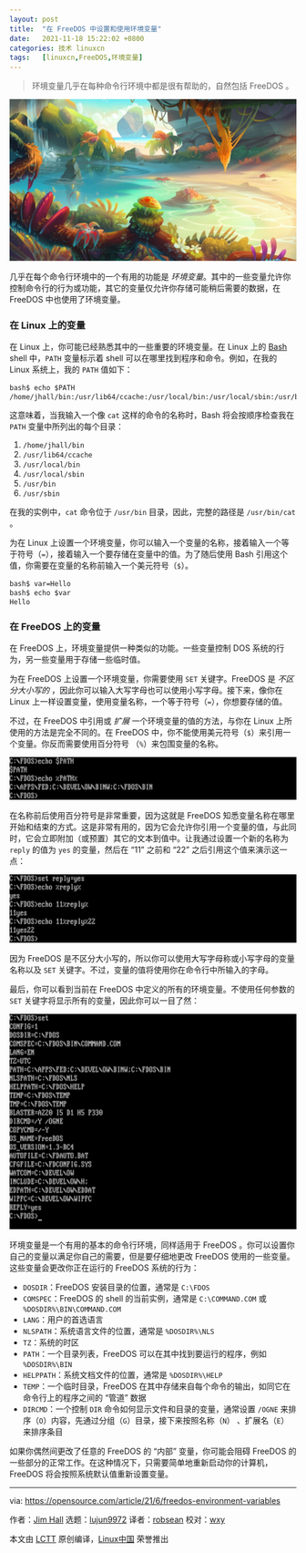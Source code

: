 ```yaml
---
layout: post
title:	"在 FreeDOS 中设置和使用环境变量"
date:	2021-11-18 15:22:02 +0800 
categories:	技术 linuxcn 
tags:	[linuxcn,FreeDOS,环境变量]
---
```




> 
> 环境变量几乎在每种命令行环境中都是很有帮助的，自然包括 FreeDOS 。
> 
> 
> 


![](/Asserts/Images/album/202111/18/152155twzasgwwrzsmmvs2.jpg)


几乎在每个命令行环境中的一个有用的功能是 *环境变量*。其中的一些变量允许你控制命令行的行为或功能，其它的变量仅允许你存储可能稍后需要的数据，在 FreeDOS 中也使用了环境变量。


### 在 Linux 上的变量


在 Linux 上，你可能已经熟悉其中的一些重要的环境变量。在 Linux 上的 [Bash](https://opensource.com/article/19/8/using-variables-bash) shell 中，`PATH` 变量标示着 shell 可以在哪里找到程序和命令。例如，在我的 Linux 系统上，我的 `PATH` 值如下：



```
bash$ echo $PATH
/home/jhall/bin:/usr/lib64/ccache:/usr/local/bin:/usr/local/sbin:/usr/bin:/usr/sbin

```

这意味着，当我输入一个像 `cat` 这样的命令的名称时，Bash 将会按顺序检查我在 `PATH` 变量中所列出的每个目录：


1. `/home/jhall/bin`
2. `/usr/lib64/ccache`
3. `/usr/local/bin`
4. `/usr/local/sbin`
5. `/usr/bin`
6. `/usr/sbin`


在我的实例中，`cat` 命令位于 `/usr/bin` 目录，因此，完整的路径是 `/usr/bin/cat` 。


为在 Linux 上设置一个环境变量，你可以输入一个变量的名称，接着输入一个等于符号（`=`），接着输入一个要存储在变量中的值。为了随后使用 Bash 引用这个值，你需要在变量的名称前输入一个美元符号（`$`）。



```
bash$ var=Hello
bash$ echo $var
Hello

```

### 在 FreeDOS 上的变量


在 FreeDOS 上，环境变量提供一种类似的功能。一些变量控制 DOS 系统的行为，另一些变量用于存储一些临时值。


为在 FreeDOS 上设置一个环境变量，你需要使用 `SET` 关键字。FreeDOS 是 *不区分大小写的* ，因此你可以输入大写字母也可以使用小写字母。接下来，像你在 Linux 上一样设置变量，使用变量名称，一个等于符号（`=`），你想要存储的值。


不过，在 FreeDOS 中引用或 *扩展* 一个环境变量的值的方法，与你在 Linux 上所使用的方法是完全不同的。在 FreeDOS 中，你不能使用美元符号（`$`）来引用一个变量。你反而需要使用百分符号 （`%`）来包围变量的名称。


![Use % (not $) to reference a variable's value](/Asserts/Images/album/202111/18/152204xathvo7cvtazbo31.png)


在名称前后使用百分符号是非常重要，因为这就是 FreeDOS 知悉变量名称在哪里开始和结束的方式。这是非常有用的，因为它会允许你引用一个变量的值，与此同时，它会立即附加（或预置）其它的文本到值中。让我通过设置一个新的名称为 `reply` 的值为 `yes` 的变量，然后在 “11” 之前和 “22” 之后引用这个值来演示这一点：


![Set and reference an environment variable](/Asserts/Images/album/202111/18/152204y41040a4xgj1l6zu.png)


因为 FreeDOS 是不区分大小写的，所以你可以使用大写字母称或小写字母的变量名称以及 `SET` 关键字。不过，变量的值将使用你在命令行中所输入的字母。


最后，你可以看到当前在 FreeDOS 中定义的所有的环境变量。不使用任何参数的 `SET` 关键字将显示所有的变量，因此你可以一目了然：


![Show all variables at once with SET](/Asserts/Images/album/202111/18/152205m43j0jxxo4jcboiz.png)


环境变量是一个有用的基本的命令行环境，同样适用于 FreeDOS 。你可以设置你自己的变量以满足你自己的需要，但是要仔细地更改 FreeDOS 使用的一些变量。这些变量会更改你正在运行的 FreeDOS 系统的行为：


* `DOSDIR`：FreeDOS 安装目录的位置，通常是 `C:\FDOS`
* `COMSPEC`：FreeDOS 的 shell 的当前实例，通常是 `C:\COMMAND.COM` 或 `%DOSDIR%\BIN\COMMAND.COM`
* `LANG`：用户的首选语言
* `NLSPATH`：系统语言文件的位置，通常是 `%DOSDIR%\NLS`
* `TZ`：系统的时区
* `PATH`：一个目录列表，FreeDOS 可以在其中找到要运行的程序，例如 `%DOSDIR%\BIN`
* `HELPPATH`：系统文档文件的位置，通常是 `%DOSDIR%\HELP`
* `TEMP`：一个临时目录，FreeDOS 在其中存储来自每个命令的输出，如同它在命令行上的程序之间的 “管道” 数据
* `DIRCMD`：一个控制 `DIR` 命令如何显示文件和目录的变量，通常设置 `/OGNE` 来排序（`O`）内容，先通过分组（`G`）目录，接下来按照名称（`N`） 、扩展名（`E`）来排序条目


如果你偶然间更改了任意的 FreeDOS 的 “内部” 变量，你可能会阻碍 FreeDOS 的一些部分的正常工作。在这种情况下，只需要简单地重新启动你的计算机，FreeDOS 将会按照系统默认值重新设置变量。




---


via: <https://opensource.com/article/21/6/freedos-environment-variables>


作者：[Jim Hall](https://opensource.com/users/jim-hall) 选题：[lujun9972](https://github.com/lujun9972) 译者：[robsean](https://github.com/robsean) 校对：[wxy](https://github.com/wxy)


本文由 [LCTT](https://github.com/LCTT/TranslateProject) 原创编译，[Linux中国](https://linux.cn/) 荣誉推出
